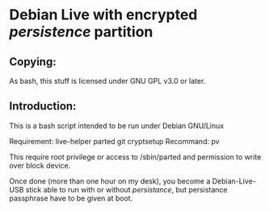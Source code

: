 # Debian Live with encrypted *persistence* partition

Copying:
--------

As bash, this stuff is licensed under GNU GPL v3.0 or later.

Introduction:
-------------

This is a bash script intended to be run under Debian GNU/Linux

Requirement: live-helper parted git cryptsetup
Recommand: pv

This require root privilege or access to /sbin/parted and permission
to write over block device.

Once done (more than one hour on my desk), you become a Debian-Live-USB
stick able to run with or without *persistance*, but persistance passphrase
have to be given at boot.
